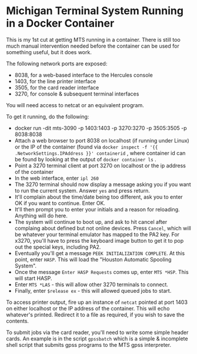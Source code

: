 # Michigan Terminal System Running in a Docker Container

This is my 1st cut at getting MTS running in a container. There is still too much manual intervention needed before the container can be used for something useful, but it does work.

The following network ports are exposed:

* 8038, for a web-based interface to the Hercules console
* 1403, for the line printer interface
* 3505, for the card reader interface
* 3270, for console & subsequent terminal interfaces

You will need access to netcat or an equivalent program.

To get it running, do the following:

* docker run -dit mts-3090 -p 1403:1403 -p 3270:3270 -p 3505:3505 -p 8038:8038
* Attach a web browser to port 8038 on localhost (if running under Linux) or the IP of the container (found via `docker inspect -f '{{ .NetworkSettings.IPAddress }}' containerid` , where container id can be found by looking at the output of `docker container ls` . 
* Point a 3270 terminal client at port 3270 on localhost or the ip address of the container
* In the web interface, enter `ipl 260`
* The 3270 terminal should now display a message asking you if you want to run the current system. Answer `yes` and press return.
* It'll complain about the time/date being too different, ask you to enter OK if you want to continue. Enter OK.
* It'll then prompt you to enter your initials and a reason for reloading. Anything will do here.
* The system will continue to boot up, and ask to hit cancel after complaing about defined but not online devices. Press `Cancel`, which will be whatever your terminal emulator has mapped to the PA2 key. For x3270, you'll have to press the keyboard image button to get it to pop out the special keys, including PA2.
* Eventually you'll get a message `PEEK INITIALIZATION COMPLETE`. At this point, enter `HASP`. This will load the "Houston Automatic Spooling System".
* Once the message `Enter HASP Requests` comes up, enter `MTS *HSP`. This will start HASP.
* Enter `MTS *LAS` - this will allow other 3270 terminals to connect.
* Finally, enter `$release ex` - this will allowed queued jobs to start.


To access printer output, fire up an instance of `netcat` pointed at port 1403 on either localhost or the IP address of the container. This will echo whatever's printed. Redirect it to a file as required, if you wish to save the contents.

To submit jobs via the card reader, you'll need to write some simple header cards. An example is in the script `gpssbatch` which is a simple & incomplete shell script that submits gpss programs to the MTS gpss interpreter.